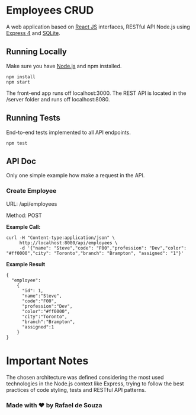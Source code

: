 # Employees CRUD

A web application based on [React JS](https://reactjs.org) interfaces, RESTful API Node.js using [Express 4](http://expressjs.com/) and [SQLite](https://www.sqlite.org).

## Running Locally

Make sure you have [Node.js](http://nodejs.org/) and npm installed.
```
npm install
npm start
```

The front-end app runs off localhost:3000. The REST API is located in the /server folder and runs off localhost:8080.

## Running Tests

End-to-end tests implemented to all API endpoints.

```
npm test
```

## API Doc
Only one simple example how make a request in the API.

### Create Employee
URL: /api/employees

Method: POST

**Example Call:**
```
curl -H "Content-type:application/json" \
     http://localhost:8080/api/employees \
     -d '{"name": "Steve","code": "F00","profession": "Dev","color": "#ff0000","city": "Toronto","branch": "Brampton", "assigned": "1"}'
```

**Example Result**
```
{
  "employee":  
    {
      "id": 1,
      "name":"Steve",
      "code":"F00",
      "profession":"Dev",
      "color":"#ff0000",
      "city":"Toronto",
      "branch":"Brampton",
      "assigned":1
    }
}
```

# Important Notes

The chosen architecture was defined considering the most used technologies in the Node.js context like Express, trying to follow the best practices of code styling, tests and RESTful API patterns.

### Made with ❤ by Rafael de Souza
